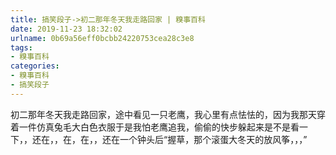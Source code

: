 ```yaml
---
title: 搞笑段子->初二那年冬天我走路回家 | 糗事百科
date: 2019-11-23 18:32:02
urlname: 0b69a56eff0bcbb24220753cea28c3e8
tags: 
- 糗事百科
categories:
- 糗事百科
- 搞笑段子
---
```

初二那年冬天我走路回家，途中看见一只老鹰，我心里有点怯怯的，因为我那天穿着一件仿真兔毛大白色衣服于是我怕老鹰追我，偷偷的快步躲起来是不是看一下，，还在，，在，在，，还在一个钟头后“握草，那个滚蛋大冬天的放风筝，，，”


